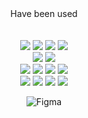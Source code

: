 <div align="center">
  


  <br />
  <br />
  <br />
  <br />
  <br />
  <br />
  <br />
  <br />
  Have been used
  <br />
  <br />
  <br />

  <img src="https://img.shields.io/badge/HTML5-white?style=flat-square&logo=html5&logoColor=black"/>
  <img src="https://img.shields.io/badge/CSS3-white?style=flat-square&logo=css3&logoColor=black"/>
  <img src="https://img.shields.io/badge/styled components-white?style=flat-square&logo=styled-components&logoColor=black"/>
  <img src="https://img.shields.io/badge/Tailwind CSS-white?style=flat-square&logo=Tailwind CSS&logoColor=black"/>

  <br />

  <img src="https://img.shields.io/badge/JavaScript-white?style=flat-square&logo=javascript&logoColor=black"/>
  <img src="https://img.shields.io/badge/Typescript-white?style=flat-square&logo=Typescript&logoColor=black"/>

  <br />

  <img src="https://img.shields.io/badge/React-white?style=flat-square&logo=React&logoColor=black"/>
  <img src="https://img.shields.io/badge/Next.js-white?style=flat-square&logo=Next.js&logoColor=black"/>
  <img src="https://img.shields.io/badge/Node.js-white?style=flat-square&logo=Node.js&logoColor=black"/>
  <img src="https://img.shields.io/badge/Visual Studio Code-white?style=flat-square&logo=Visual Studio Code&logoColor=black"/>

  <br />

  <img src="https://img.shields.io/badge/Python-white?style=flat-square&logo=Python&logoColor=black"/>
  <img src="https://img.shields.io/badge/Anaconda-white?style=flat-square&logo=Anaconda&logoColor=black"/>
  <img src="https://img.shields.io/badge/MySQL-white?style=flat-square&logo=MySQL&logoColor=black"/>
  <img src="https://img.shields.io/badge/Docker-white?style=flat-square&logo=Docker&logoColor=black"/>
  
  ![Figma](https://img.shields.io/badge/figma-white?style=for-the-badge&logo=figma&logoColor=black)

  <br />
  
</div>

<br />
<br />
<br />
<br />
<br />
<br />
<br />
<br />
